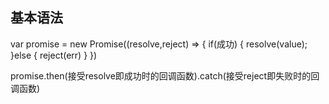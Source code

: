 基本语法
--------

var promise = new Promise((resolve,reject) => {
    if(成功) {
        resolve(value);
    }else {
        reject(err)
    }
})

promise.then(接受resolve即成功时的回调函数).catch(接受reject即失败时的回调函数)